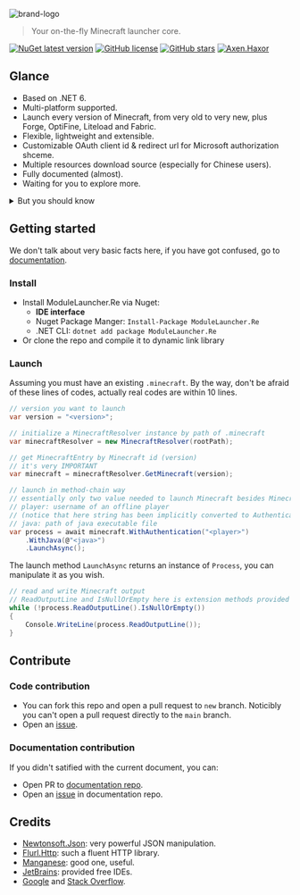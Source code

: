 ![brand-logo](https://user-images.githubusercontent.com/34391004/182008531-99bc3d73-d59c-4a7c-9b3d-5a7a17f586ed.png)

> Your on-the-fly Minecraft launcher core.

[![NuGet latest version](https://badgen.net/nuget/v/modulelauncher.re/latest)](https://nuget.org/packages/modulelauncher.re)
[![GitHub license](https://badgen.net/github/license/SinoAHpx/ModuleLauncher.Re)](https://github.com/SinoAHpx/ModuleLauncher.Re/blob/main/LICENSE)
[![GitHub stars](https://badgen.net/github/stars/SinoAHpx/ModuleLauncher.Re)](https://github.com/SinoAHpx/ModuleLauncher.Re/stargazers/)
[![Axen.Haxor](https://badgen.net/discord/members/tY8Y5HtvuK)](https://discord.gg/tY8Y5HtvuK)

## Glance

- Based on .NET 6.
- Multi-platform supported.
- Launch every version of Minecraft, from very old to very new, plus Forge, OptiFine, Liteload and Fabric.
- Flexible, lightweight and extensible.
- Customizable OAuth client id & redirect url for Microsoft authorization shceme.
- Multiple resources download source (especially for Chinese users).
- Fully documented (almost).
- Waiting for you to explore more.



<details>
<summary>But you should know</summary>

- MoudleLauncher don't and won't support automatically install Forge, OptiFine, Liteload, Fabric or other loaders.
- It's not hard to implement an in-built downloader, but we didn't do it, because it will literally against the flexibility and extensiblity we promised.

</details>

## Getting started

We don't talk about very basic facts here, if you have got confused, go to [documentation](https://sinoahpx.github.io/ModuleLauncher.NET.Documentation/#/).

### Install

+ Install ModuleLauncher.Re via Nuget:
  + **IDE interface**
  + Nuget Package Manger: ```Install-Package ModuleLauncher.Re```
  + .NET CLI: ```dotnet add package ModuleLauncher.Re```
+ Or clone the repo and compile it to dynamic link library

### Launch

Assuming you must have an existing `.minecraft`. By the way, don't be afraid of these lines of codes, actually real codes are within 10 lines.

```cs
// version you want to launch
var version = "<version>";

// initialize a MinecraftResolver instance by path of .minecraft
var minecraftResolver = new MinecraftResolver(rootPath);

// get MinecraftEntry by Minecraft id (version)
// it's very IMPORTANT
var minecraft = minecraftResolver.GetMinecraft(version);

// launch in method-chain way
// essentially only two value needed to launch Minecraft besides Minecraft version
// player: username of an offline player 
// (notice that here string has been implicitly converted to AuthenticateResult)
// java: path of java executable file
var process = await minecraft.WithAuthentication("<player>")
    .WithJava(@"<java>")
    .LaunchAsync();
```

The launch method `LaunchAsync` returns an instance of `Process`, you can manipulate it as you wish.

```cs
// read and write Minecraft output
// ReadOutputLine and IsNullOrEmpty here is extension methods provided by library Manganese
while (!process.ReadOutputLine().IsNullOrEmpty())
{
    Console.WriteLine(process.ReadOutputLine());
}
```

## Contribute

### Code contribution

- You can fork this repo and open a pull request to `new` branch. Noticibly you can't open a pull request directly to the `main` branch.
- Open an [issue](https://github.com/SinoAHpx/ModuleLauncher.Re/issues).

### Documentation contribution

If you didn't satified with the current document, you can:

- Open PR to [documentation repo](https://github.com/SinoAHpx/ModuleLauncher.NET.Documentation).
- Open an [issue](https://github.com/SinoAHpx/ModuleLauncher.NET.Documentation/issues) in documentation repo.

## Credits

- [Newtonsoft.Json](https://github.com/JamesNK/Newtonsoft.Json): very powerful JSON manipulation.
- [Flurl.Http](https://github.com/tmenier/Flurl): such a fluent HTTP library.
- [Manganese](https://github.com/SinoAHpx/Manganese): good one, useful.
- [JetBrains](https://www.jetbrains.com/): provided free IDEs.
- [Google](https://google.com) and [Stack Overflow](https://stackoverflow.com).